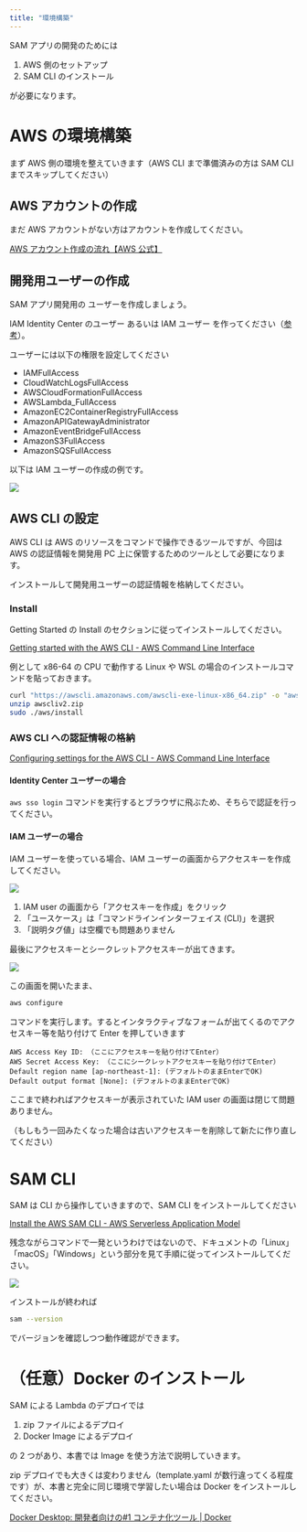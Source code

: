 ```yaml
---
title: "環境構築"
---
```


SAM アプリの開発のためには

1. AWS 側のセットアップ
2. SAM CLI のインストール

が必要になります。

# AWS の環境構築

まず AWS 側の環境を整えていきます（AWS CLI まで準備済みの方は SAM CLI までスキップしてください）

## AWS アカウントの作成

まだ AWS アカウントがない方はアカウントを作成してください。

[AWS アカウント作成の流れ【AWS 公式】](https://aws.amazon.com/jp/register-flow/)

## 開発用ユーザーの作成

SAM アプリ開発用の ユーザーを作成しましょう。

IAM Identity Center のユーザー あるいは IAM ユーザー を作ってください（[参考](https://docs.aws.amazon.com/ja_jp/serverless-application-model/latest/developerguide/prerequisites.html)）。

ユーザーには以下の権限を設定してください

- IAMFullAccess
- CloudWatchLogsFullAccess
- AWSCloudFormationFullAccess
- AWSLambda_FullAccess
- AmazonEC2ContainerRegistryFullAccess
- AmazonAPIGatewayAdministrator
- AmazonEventBridgeFullAccess
- AmazonS3FullAccess
- AmazonSQSFullAccess

以下は IAM ユーザーの作成の例です。

![](/images/books/aws-sam-introduction/2-1.png)

## AWS CLI の設定

AWS CLI は AWS のリソースをコマンドで操作できるツールですが、今回は AWS の認証情報を開発用 PC 上に保管するためのツールとして必要になります。

インストールして開発用ユーザーの認証情報を格納してください。

### Install

Getting Started の Install のセクションに従ってインストールしてください。

[Getting started with the AWS CLI - AWS Command Line Interface](https://docs.aws.amazon.com/cli/latest/userguide/cli-chap-getting-started.html)

例として x86-64 の CPU で動作する Linux や WSL の場合のインストールコマンドを貼っておきます。

```sh
curl "https://awscli.amazonaws.com/awscli-exe-linux-x86_64.zip" -o "awscliv2.zip"
unzip awscliv2.zip
sudo ./aws/install
```

### AWS CLI への認証情報の格納

[Configuring settings for the AWS CLI - AWS Command Line Interface](https://docs.aws.amazon.com/cli/latest/userguide/cli-chap-configure.html)

#### Identity Center ユーザーの場合

`aws sso login` コマンドを実行するとブラウザに飛ぶため、そちらで認証を行ってください。

#### IAM ユーザーの場合

IAM ユーザーを使っている場合、IAM ユーザーの画面からアクセスキーを作成してください。

![](/images/books/aws-sam-introduction/2-2.png)

1. IAM user の画面から「アクセスキーを作成」をクリック
2. 「ユースケース」は「コマンドラインインターフェイス (CLI)」を選択
3. 「説明タグ値」は空欄でも問題ありません

最後にアクセスキーとシークレットアクセスキーが出てきます。

![](/images/books/aws-sam-introduction/2-3.png)

この画面を開いたまま、

```bash
aws configure
```

コマンドを実行します。するとインタラクティブなフォームが出てくるのでアクセスキー等を貼り付けて Enter を押していきます

```
AWS Access Key ID: （ここにアクセスキーを貼り付けてEnter）
AWS Secret Access Key: （ここにシークレットアクセスキーを貼り付けてEnter）
Default region name [ap-northeast-1]: (デフォルトのままEnterでOK)
Default output format [None]: (デフォルトのままEnterでOK)
```

ここまで終わればアクセスキーが表示されていた IAM user の画面は閉じて問題ありません。

（もしもう一回みたくなった場合は古いアクセスキーを削除して新たに作り直してください）

# SAM CLI

SAM は CLI から操作していきますので、SAM CLI をインストールしてください

[Install the AWS SAM CLI - AWS Serverless Application Model](https://docs.aws.amazon.com/serverless-application-dmodel/latest/developerguide/install-sam-cli.html)

残念ながらコマンドで一発というわけではないので、ドキュメントの「Linux」「macOS」「Windows」という部分を見て手順に従ってインストールしてください。

![](/images/books/aws-sam-introduction/2-4.png)

インストールが終われば

```sh
sam --version
```

でバージョンを確認しつつ動作確認ができます。

# （任意）Docker のインストール

SAM による Lambda のデプロイでは

1. zip ファイルによるデプロイ
2. Docker Image によるデプロイ

の 2 つがあり、本書では Image を使う方法で説明していきます。

zip デプロイでも大きくは変わりません（template.yaml が数行違ってくる程度です）が、本書と完全に同じ環境で学習したい場合は Docker をインストールしてください。

[Docker Desktop: 開発者向けの#1 コンテナ化ツール | Docker](https://www.docker.com/ja-jp/products/docker-desktop/)
